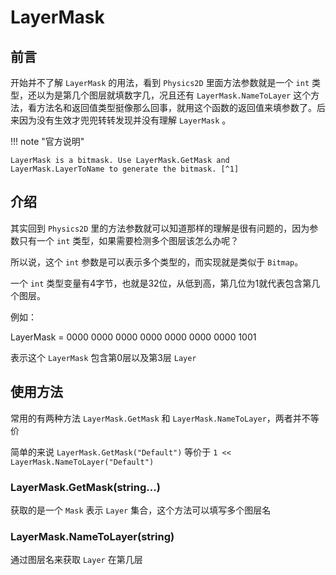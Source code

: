 # LayerMask

## 前言

开始并不了解 `LayerMask` 的用法，看到 `Physics2D` 里面方法参数就是一个 `int` 类型，还以为是第几个图层就填数字几，况且还有 `LayerMask.NameToLayer` 这个方法，看方法名和返回值类型挺像那么回事，就用这个函数的返回值来填参数了。后来因为没有生效才兜兜转转发现并没有理解 `LayerMask` 。

!!! note "官方说明"

    LayerMask is a bitmask. Use LayerMask.GetMask and LayerMask.LayerToName to generate the bitmask. [^1]

## 介绍

其实回到 `Physics2D` 里的方法参数就可以知道那样的理解是很有问题的，因为参数只有一个 `int` 类型，如果需要检测多个图层该怎么办呢？

所以说，这个 `int` 参数是可以表示多个类型的，而实现就是类似于 `Bitmap`。

一个 `int` 类型变量有4字节，也就是32位，从低到高，第几位为1就代表包含第几个图层。

例如：

LayerMask = 0000 0000 0000 0000 0000 0000 0000 1001

表示这个 `LayerMask` 包含第0层以及第3层 `Layer`

## 使用方法

常用的有两种方法 `LayerMask.GetMask` 和 `LayerMask.NameToLayer`，两者并不等价

简单的来说 `LayerMask.GetMask("Default")` 等价于 `1 << LayerMask.NameToLayer("Default")`

### LayerMask.GetMask(string...)

获取的是一个 `Mask` 表示 `Layer` 集合，这个方法可以填写多个图层名

### LayerMask.NameToLayer(string)

通过图层名来获取 `Layer` 在第几层


[^1]: [官方文档 - LayerMask](https://docs.unity3d.com/ScriptReference/LayerMask.html)
